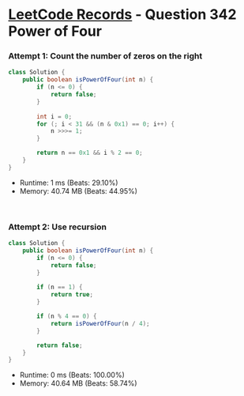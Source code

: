 # [LeetCode Records](../../README.md) - Question 342 Power of Four

### Attempt 1: Count the number of zeros on the right
```java
class Solution {
    public boolean isPowerOfFour(int n) {
        if (n <= 0) {
            return false;
        }
        
        int i = 0;
        for (; i < 31 && (n & 0x1) == 0; i++) {
            n >>>= 1;
        }

        return n == 0x1 && i % 2 == 0;
    }
}
```
- Runtime: 1 ms (Beats: 29.10%)
- Memory: 40.74 MB (Beats: 44.95%)

<br>

### Attempt 2: Use recursion
```java
class Solution {
    public boolean isPowerOfFour(int n) {
        if (n <= 0) {
            return false;
        }
        
        if (n == 1) {
            return true;
        }

        if (n % 4 == 0) {
            return isPowerOfFour(n / 4);
        }

        return false;
    }
}
```
- Runtime: 0 ms (Beats: 100.00%)
- Memory: 40.64 MB (Beats: 58.74%)

<br>
